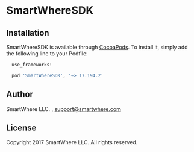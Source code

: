 # SmartWhereSDK

## Installation

SmartWhereSDK is available through [CocoaPods](http://cocoapods.org). To install
it, simply add the following line to your Podfile:

```ruby
  use_frameworks!

  pod 'SmartWhereSDK', '~> 17.194.2'
```

## Author

SmartWhere LLC. , support@smartwhere.com

## License

Copyright 2017 SmartWhere LLC. All rights reserved.
